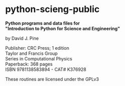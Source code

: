 # python-scieng-public
**Python programs and data files for<br/>
"Introduction to Python for Science and Engineering"**

by David J. Pine

Publisher: CRC Press; 1 edition<br/>
           Taylor and Francis Group<br/>
Series in Computational Physics<br/>
Paperback: 368 pages<br/>
ISBN 9781138583894 - CAT# K376928

These routines are licensed under the GPLv3
